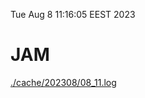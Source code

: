 Tue Aug  8 11:16:05 EEST 2023
# JAM
<a href='./cache/202308/08_11.log'>./cache/202308/08_11.log</a>
